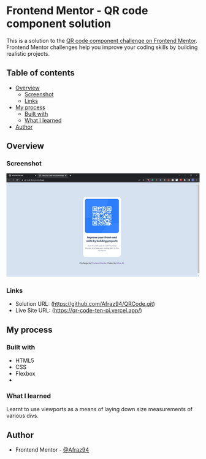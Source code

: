 # Frontend Mentor - QR code component solution

This is a solution to the [QR code component challenge on Frontend Mentor](https://www.frontendmentor.io/challenges/qr-code-component-iux_sIO_H). Frontend Mentor challenges help you improve your coding skills by building realistic projects. 

## Table of contents

- [Overview](#overview)
  - [Screenshot](#screenshot)
  - [Links](#links)
- [My process](#my-process)
  - [Built with](#built-with)
  - [What I learned](#what-i-learned)
- [Author](#author)

## Overview

### Screenshot

![screenshot](https://github.com/Afraz94/QRCode/blob/main/Screenshot.jpg)

### Links

- Solution URL: (https://github.com/Afraz94/QRCode.git)
- Live Site URL: (https://qr-code-ten-pi.vercel.app/)

## My process

### Built with

- HTML5
- CSS
- Flexbox
- 
### What I learned

Learnt to use viewports as a means of laying down size measurements of various divs.

## Author

- Frontend Mentor - [@Afraz94](https://www.frontendmentor.io/profile/Afraz94)
